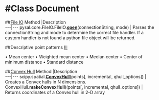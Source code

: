#Class Document
==================
##[File IO](http://docs.scipy.org/doc/numpy/reference/generated/numpy.loadtxt.html)
Method |Description                                               
---|---
pysal.core.FileIO.FileIO.**[open](http://www.pysal.org/library/open.html#FileIO.open)**(connectionString, mode) | Parses the connectionString and mode to determine the correct file handler. If a custom handler is not found a python file object will be returned.

##Descriptive point patterns [I](https://github.com/GPH498598F14/GPH498598F14/blob/master/project/05_point_pattern_basics.pdf)[II](https://github.com/GPH498598F14/GPH498598F14/blob/master/project/09_point_distance.pdf)

•	Mean center
•	Weighted mean center
•	Median center
•	Center of minimum distance 
•	Standard distance 


##[Convex Hull](http://docs.scipy.org/doc/scipy-dev/reference/generated/scipy.spatial.ConvexHull.html)
Method |Description                                               
---|---
scipy.spatial.**[ConvexHull](http://docs.scipy.org/doc/scipy-dev/reference/generated/scipy.spatial.ConvexHull.html)**(points[, incremental, qhull_options]) | Creates a Convex hulls in N dimensions.
ConvexHull.**makeConvexHull**((points[, incremental, qhull_options]) | Returns coordinates of a Convex hull in 2-D array
